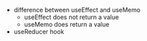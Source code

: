 - difference between useEffect and useMemo
  - useEffect does not return a value
  - useMemo does return a value
- useReducer hook
